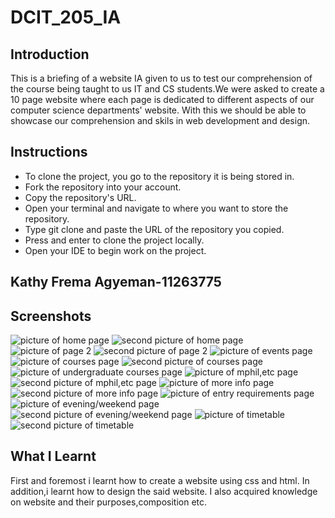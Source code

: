 # DCIT_205_IA 

## Introduction

 This is a briefing of a website IA given to us to test our comprehension of the course being taught to us IT and CS students.We were asked to create a 10 page website where each page is dedicated to different aspects of our computer science departments' website. With this we should be able to showcase our comprehension and skils in web development and design.

 ## Instructions

- To clone the project, you go to the repository it is being stored in.
- Fork the repository into your account.
- Copy the repository's URL.
- Open your terminal and navigate to where you want to store the repository.
- Type git clone and paste the URL of the repository you copied.
- Press and enter to clone the project locally.
- Open your IDE to begin work on the project.

## Kathy Frema Agyeman-11263775

## Screenshots

![picture of home page](image.png)
![second picture of home page](image-2.png)
![picture of page 2](image-1.png)
![second picture of page 2](image-3.png)
![picture of events page](image-4.png)
![picture of courses page](image-5.png)
![second picture of courses page](image-6.png)
![picture of undergraduate courses page](image-7.png)
![picture of mphil,etc page](image-8.png)
![second picture of mphil,etc page](image-9.png)
![picture of more info page](image-10.png)
![second picture of more info page](image-11.png)
![picture of entry requirements page](image-12.png)
![picture of evening/weekend page](image-13.png)
![second picture of evening/weekend page](image-14.png)
![picture of timetable](image-15.png)
![second picture of timetable](image-16.png)

## What I Learnt
First and foremost i learnt how to create a website using css and html. In addition,i learnt how to design the said website. I also acquired knowledge on website and their purposes,composition etc.
